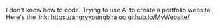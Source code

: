 I don't know how to code. Trying to use AI to create a portfolio website.
Here's the link: https://angryyoungbhaloo.github.io/MyWebsite/
